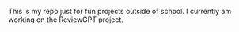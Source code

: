 This is my repo just for fun projects outside of school. I currently am working on the ReviewGPT project.
